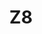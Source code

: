 ---
basin: 'No'
cudn: true
floor: Ground
grade: 6
images:
- /room_database/images/noc/Z8%201.jpg
- /room_database/images/noc/Z8%202.jpg
- /room_database/images/noc/Z8%203.jpg
- /room_database/images/noc/Z8%204.jpg
living_room: 'No'
location: North Court
name: Z8
network: Wired and Wireless
title: Z8
---